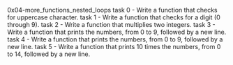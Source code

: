 0x04-more_functions_nested_loops
task 0 - Write a function that checks for uppercase character.
task 1 - Write a function that checks for a digit (0 through 9).
task 2 - Write a function that multiplies two integers.
task 3 - Write a function that prints the numbers, from 0 to 9, followed by a new line.
task 4 - Write a function that prints the numbers, from 0 to 9, followed by a new line.
task 5 - Write a function that prints 10 times the numbers, from 0 to 14, followed by a new line.
